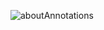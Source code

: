 ![aboutAnnotations](https://github.com/EnderDIssa/study/assets/54418849/566509d8-86a0-4f3e-8262-3f6e763e24fc)
